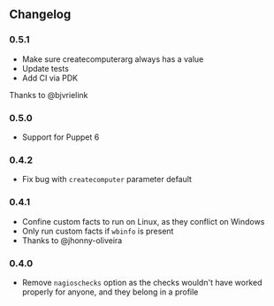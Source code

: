 ## Changelog

### 0.5.1

 * Make sure createcomputerarg always has a value
 * Update tests
 * Add CI via PDK

Thanks to @bjvrielink

### 0.5.0

 * Support for Puppet 6

### 0.4.2

 * Fix bug with `createcomputer` parameter default

### 0.4.1

 * Confine custom facts to run on Linux, as they conflict on Windows
 * Only run custom facts if `wbinfo` is present
 * Thanks to @jhonny-oliveira

### 0.4.0

 * Remove `nagioschecks` option as the checks wouldn't have worked properly for anyone, and they belong in a profile
